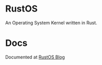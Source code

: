 # RustOS
An Operating System Kernel written in Rust.

# Docs
Documented at [RustOS Blog](https://erics-organization-26.gitbook.io/pandadocs/development/quickstart/bare-bones/a-freestanding-rust-binary)
